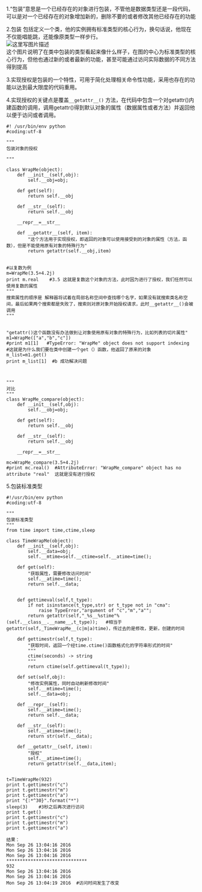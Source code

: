 1.“包装”意思是一个已经存在的对象进行包装，不管他是数据类型还是一段代码，可以是对一个已经存在的对象增加新的，删除不要的或者修改其他已经存在的功能

2.包装 包括定义一个类，他的实例拥有标准类型的核心行为，换句话说，他现在不仅能唱能跳，还能像原类型一样步行。  
![这里写图片描述](https://img-blog.csdn.net/20160926113332749)  
这个图片说明了在类中包装的类型看起来像什么样子，在图的中心为标准类型的核心行为，但他也通过新的或者最新的功能，甚至可能通过访问实际数据的不同方法得到提高

3.实现授权是包装的一个特性，可用于简化处理相关命令性功能，采用也存在的功能以达到最大限度的代码重用。

4.实现授权的关键点是覆盖`__getattr__()`
方法，在代码中包含一个对getattr()内建函数的调用，调用getattr()得到默认对象的属性（数据属性或者方法）并返回他以便于访问或者调用。

    
    
    #! /usr/bin/env python
    #coding:utf-8
    
    """
    包装对象的授权
    
    """
    
    class WrapMe(object):
        def __init__(self,obj):
            self.__obj=obj;
    
        def get(self):
            return self.__obj
    
        def __str__(self):
            return self.__obj
    
        __repr__=__str__
    
        def __getattr__(self, item):
            "这个方法用于实现授权，即返回的对象可以使用接受到的对象的属性（方法，函数），但是不能使用原有对象的特殊行为"
            return getattr(self.__obj,item)
    
    
    #以复数为例
    m=WrapMe(3.5+4.2j)
    print m.real    #3.5 这就是复数这个对象的方法，此时因为进行了授权，我们任然可以使用复数的属性
    """
    搜索属性的顺序是 解释器将试着在局部名称空间中查找哪个名字，如果没有就搜索类名称空间，最后如果两个搜索都是失败了，搜索则对原对象开始授权请求，此时__getattr__()会被调用
    """
    
    
    "getattr()这个函数没有办法做到让对象使用原有对象的特殊行为，比如列表的切片属性"
    m1=WrapMe(["a","b","c"])
    #print m1[1]   #TypeError: "WrapMe" object does not support indexing
    #这就是为什么我们要在类中创建一个get（）函数，他返回了原来的对象
    m_list=m1.get()
    print m_list[1]  #b 成功解决问题
    
    
    
    """
    对比
    """
    class WrapMe_compare(object):
        def __init__(self,obj):
            self.__obj=obj;
    
        def get(self):
            return self.__obj
    
        def __str__(self):
            return self.__obj
    
        __repr__=__str__
    
    mc=WrapMe_compare(3.5+4.2j)
    #print mc.real()  #AttributeError: "WrapMe_compare" object has no attribute "real"  这就是没有进行授权

5.包装标准类型

    
    
    #!/usr/bin/env python
    #coding:utf-8
    
    """
    包装标准类型
    """
    from time import time,ctime,sleep
    
    class TimeWrapMe(object):
        def __init__(self,obj):
            self.__data=obj;
            self.__mtime=self.__ctime=self.__atime=time();
    
        def get(self):
            "获取属性，需要修改访问时间"
            self.__atime=time();
            return self.__data;
    
    
        def gettimeval(self,t_type):
            if not isinstance(t_type,str) or t_type not in "cma":
                raise TypeError,"argument of "c","m","a"";
            return getattr(self,"_%s__%stime"%(self.__class__.__name__,t_type));   #相当于getattr(self,_TimeWrapMe__(c|m|a)time)，传过去的是修改，更新，创建的时间
    
        def gettimestr(self,t_type):
            "获取时间，返回一个经time.ctime()函数格式化的字符串形式的时间"
            """
            ctime(seconds) -> string
            """
            return ctime(self.gettimeval(t_type));
    
        def set(self,obj):
            "修改实例属性，同时自动刷新修改时间"
            self.__mtime=time();
            self.__data=obj;
    
        def __repr__(self):
            self.__atime=time();
            return self.__data;
    
        def __str__(self):
            self.__atime=time();
            return str(self.__data);
    
        def __getattr__(self, item):
            "授权"
            self.__atime=time();
            return getattr(self.__data,item);
    
    
    t=TimeWrapMe(932)
    print t.gettimestr("c")
    print t.gettimestr("m")
    print t.gettimestr("a")
    print "{:*^30}".format("*")
    sleep(3)    #3秒之后再次进行访问
    print t.get()
    print t.gettimestr("c")
    print t.gettimestr("m")
    print t.gettimestr("a")
    
    结果：
    Mon Sep 26 13:04:16 2016
    Mon Sep 26 13:04:16 2016
    Mon Sep 26 13:04:16 2016
    ******************************
    932
    Mon Sep 26 13:04:16 2016
    Mon Sep 26 13:04:16 2016
    Mon Sep 26 13:04:19 2016  #访问时间发生了改变

